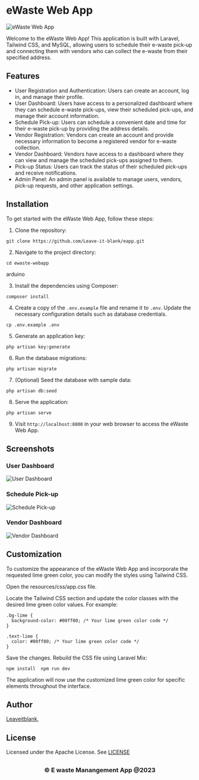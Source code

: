  
# eWaste Web App

![eWaste Web App](public/Landing_Page/)

Welcome to the eWaste Web App! This application is built with Laravel, Tailwind CSS, and MySQL, allowing users to schedule their e-waste pick-up and connecting them with vendors who can collect the e-waste from their specified address.

## Features

- User Registration and Authentication: Users can create an account, log in, and manage their profile.
- User Dashboard: Users have access to a personalized dashboard where they can schedule e-waste pick-ups, view their scheduled pick-ups, and manage their account information.
- Schedule Pick-up: Users can schedule a convenient date and time for their e-waste pick-up by providing the address details.
- Vendor Registration: Vendors can create an account and provide necessary information to become a registered vendor for e-waste collection.
- Vendor Dashboard: Vendors have access to a dashboard where they can view and manage the scheduled pick-ups assigned to them.
- Pick-up Status: Users can track the status of their scheduled pick-ups and receive notifications.
- Admin Panel: An admin panel is available to manage users, vendors, pick-up requests, and other application settings.

## Installation

To get started with the eWaste Web App, follow these steps:

1. Clone the repository:

```git clone https://github.com/Leave-it-blank/eapp.git```

2. Navigate to the project directory:

```cd ewaste-webapp```

arduino

3. Install the dependencies using Composer:

```composer install```

4. Create a copy of the `.env.example` file and rename it to `.env`. Update the necessary configuration details such as database credentials.

```cp .env.example .env```
 

5. Generate an application key:

```php artisan key:generate```


6. Run the database migrations:

```php artisan migrate```


7. (Optional) Seed the database with sample data:

```php artisan db:seed```

 
8. Serve the application:

```php artisan serve```

 

9. Visit `http://localhost:8000` in your web browser to access the eWaste Web App.

## Screenshots

### User Dashboard
![User Dashboard](screenshots/user-dashboard.png)

### Schedule Pick-up
![Schedule Pick-up](screenshots/schedule-pickup.png)

### Vendor Dashboard
![Vendor Dashboard](screenshots/vendor-dashboard.png)

## Customization

To customize the appearance of the eWaste Web App and incorporate the requested lime green color, you can modify the styles using Tailwind CSS.

 
Open the resources/css/app.css file.

Locate the Tailwind CSS section and update the color classes with the desired lime green color values. For example:

 
```
.bg-lime {
  background-color: #00ff00; /* Your lime green color code */
}

.text-lime {
  color: #00ff00; /* Your lime green color code */
} 
``` 

Save the changes.
Rebuild the CSS file using Laravel Mix:
 
``npm install 
 npm run dev``
 
The application will now use the customized lime green color for specific elements throughout the interface.



## Author

[Leaveitblank](https://github.com/Leave-it-blank),  

## License

Licensed under the Apache License. See [LICENSE](LICENSE)

## <h3 align="center"> © E waste Manangement App @2023 <h3/>
